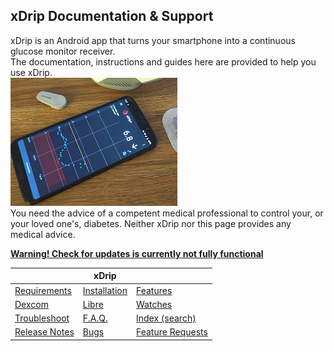 ## xDrip Documentation & Support  
  
xDrip is an Android app that turns your smartphone into a continuous glucose monitor receiver.  
The documentation, instructions and guides here are provided to help you use xDrip.  
![](./docs/images/xDinaction.png)  
You need the advice of a competent medical professional to control your, or your loved one's, diabetes. Neither xDrip nor this page provides any medical advice.  
  
**[Warning!  Check for updates is currently not fully functional](https://github.com/NightscoutFoundation/xDrip/discussions/2152)**  
  
|| xDrip ||  
|--|--|--|  
| [Requirements](./docs/Requirements_page.md) | [Installation](./docs/Installation_page.md) | [Features](./docs/Features_page.md) |  
| [Dexcom](./docs/Dexcom_page.md) | [Libre](./docs/Libre.md) | [Watches](./docs/Watches.md) |  
| [Troubleshoot](./docs/Troubleshooting_page.md) | [F.A.Q.](./docs/FAQ_page.md) | [Index (search)](./Search_Index.md) |  
| [Release Notes](./docs/ReleaseNotes.md) | [Bugs](./docs/Bugs.md) | [Feature Requests](./docs/Features.md) |  
  
